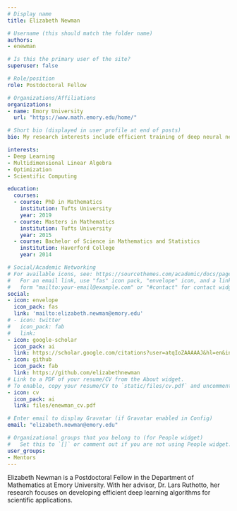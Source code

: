 ```yaml
---
# Display name
title: Elizabeth Newman

# Username (this should match the folder name)
authors:
- enewman

# Is this the primary user of the site?
superuser: false

# Role/position
role: Postdoctoral Fellow

# Organizations/Affiliations
organizations:
- name: Emory University
  url: "https://www.math.emory.edu/home/"

# Short bio (displayed in user profile at end of posts)
bio: My research interests include efficient training of deep neural networks and optimal representations of high-dimensional data.

interests:
- Deep Learning
- Multidimensional Linear Algebra
- Optimization
- Scientific Computing

education:
  courses:
  - course: PhD in Mathematics
    institution: Tufts University
    year: 2019
  - course: Masters in Mathematics
    institution: Tufts University
    year: 2015
  - course: Bachelor of Science in Mathematics and Statistics
    institution: Haverford College
    year: 2014

# Social/Academic Networking
# For available icons, see: https://sourcethemes.com/academic/docs/page-builder/#icons
#   For an email link, use "fas" icon pack, "envelope" icon, and a link in the
#   form "mailto:your-email@example.com" or "#contact" for contact widget.
social:
- icon: envelope
  icon_pack: fas
  link: 'mailto:elizabeth.newman@emory.edu'
# - icon: twitter
#   icon_pack: fab
#   link: 
- icon: google-scholar
  icon_pack: ai
  link: https://scholar.google.com/citations?user=atqIoZAAAAAJ&hl=en&inst=15365353816232672843
- icon: github
  icon_pack: fab
  link: https://github.com/elizabethnewman
# Link to a PDF of your resume/CV from the About widget.
# To enable, copy your resume/CV to `static/files/cv.pdf` and uncomment the lines below.
- icon: cv
  icon_pack: ai
  link: files/enewman_cv.pdf

# Enter email to display Gravatar (if Gravatar enabled in Config)
email: "elizabeth.newman@emory.edu"

# Organizational groups that you belong to (for People widget)
#   Set this to `[]` or comment out if you are not using People widget.
user_groups:
- Mentors
---
```


Elizabeth Newman is a Postdoctoral Fellow in the Department of Mathematics at Emory University.  With her advisor, Dr. Lars Ruthotto, her research focuses on developing efficient deep learning algorithms for scientific applications.
